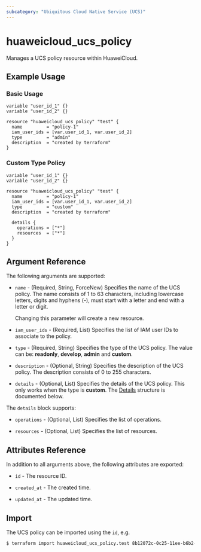 ```yaml
---
subcategory: "Ubiquitous Cloud Native Service (UCS)"
---
```


# huaweicloud_ucs_policy

Manages a UCS policy resource within HuaweiCloud.

## Example Usage

### Basic Usage

```hcl
variable "user_id_1" {}
variable "user_id_2" {}

resource "huaweicloud_ucs_policy" "test" {
  name         = "policy-1"
  iam_user_ids = [var.user_id_1, var.user_id_2]
  type         = "admin"
  description  = "created by terraform"
}
```

### Custom Type Policy

```hcl
variable "user_id_1" {}
variable "user_id_2" {}

resource "huaweicloud_ucs_policy" "test" {
  name         = "policy-1"
  iam_user_ids = [var.user_id_1, var.user_id_2]
  type         = "custom"
  description  = "created by terraform"

  details {
    operations = ["*"]
    resources  = ["*"]
  }
}
```

## Argument Reference

The following arguments are supported:

* `name` - (Required, String, ForceNew) Specifies the name of the UCS policy. The name consists of 1 to 63 characters,
  including lowercase letters, digits and hyphens (-), must start with a letter and end with a letter or digit.

  Changing this parameter will create a new resource.

* `iam_user_ids` - (Required, List) Specifies the list of IAM user IDs to associate to the policy.

* `type` - (Required, String) Specifies the type of the UCS policy.
  The value can be: **readonly**, **develop**, **admin** and **custom**.

* `description` - (Optional, String) Specifies the description of the UCS policy.
  The description consists of 0 to 255 characters.

* `details` - (Optional, List) Specifies the details of the UCS policy.
  This only works when the type is **custom**.
  The [Details](#Policy_Details) structure is documented below.

<a name="Policy_Details"></a>
The `details` block supports:

* `operations` - (Optional, List) Specifies the list of operations.

* `resources` - (Optional, List) Specifies the list of resources.

## Attributes Reference

In addition to all arguments above, the following attributes are exported:

* `id` - The resource ID.

* `created_at` - The created time.

* `updated_at` - The updated time.

## Import

The UCS policy can be imported using the `id`, e.g.

```bash
$ terraform import huaweicloud_ucs_policy.test 8b12072c-0c25-11ee-b6b2-0255ac1000de
```

